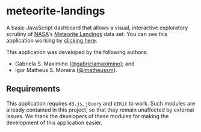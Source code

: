 # meteorite-landings

A basic JavaScript dashboard that allows a visual, interactive exploratory scrutiny of [NASA](https://www.nasa.gov/)'s [Meteorite Landings](https://www.kaggle.com/nasa/meteorite-landings) data set. You can see this application working by [clicking here](https://imatheussm.github.io/meteorite-landings/index.html).

This application was developed by the following authors:

 - Gabriela S. Maximino ([@gabrielamaximino](https://github.com/gabrielamaximino/)); and
 - Igor Matheus S. Moreira ([@imatheussm](https://github.com/imatheussm/)).

## Requirements

This application requires `d3.js`,  `jQuery` and `UIKit` to work. Such modules are already contained in this project, so that they remain unaffected by external issues. We thank the developers of these modules for making the development of this application easier.
